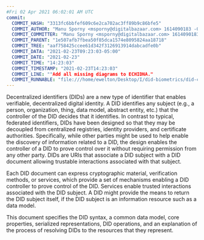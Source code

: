 ```yaml
---
#Fri 02 Apr 2021 06:02:01 AM UTC
commit:
  COMMIT_HASH: "3313fc6bbfef609c6e2ca702ac3ff89b9c86bfe5"
  COMMIT_AUTHOR: "Manu Sporny <msporny@digitalbazaar.com> 1614090183 -0500"
  COMMIT_COMMITTER: "Manu Sporny <msporny@digitalbazaar.com> 1614090183 -0500"
  COMMIT_PARENT: "1e507afb7fbea50f85dca1574e8095824aa18718"
  COMMIT_TREE: "aaf758425ccee61d342f3126913914dabcadfe0b"
  COMMIT_DATA: "2021-02-23T09:23:03-05:00"
  COMMIT_DATE: "2021-02-23"
  COMMIT_TIME: "14:23:03"
  COMMIT_TIMESTAMP: "2021-02-23T14:23:03"
  COMMIT_LINE: ""Add all missing diagrams to ECHIDNA."
  COMMIT_RUNNABLE: "file:///home/ewelton/Desktop/I/did-biometrics/did-core-dataset/analysis/gitinfo/3313fc6bbfef609c6e2ca702ac3ff89b9c86bfe5/snapshot/index.html"
---
```


<section id="abstract">
<p>
<a>Decentralized identifiers</a> (DIDs) are a new type of identifier that
enables verifiable, decentralized digital identity. A <a>DID</a> identifies any
subject (e.g., a person, organization, thing, data model, abstract entity, etc.)
that the controller of the <a>DID</a> decides that it identifies. In contrast to
typical, federated identifiers, <a>DIDs</a> have been designed so that they may
be decoupled from centralized registries, identity providers, and certificate
authorities. Specifically, while other parties might be used to help enable the
discovery of information related to a <a>DID</a>, the design enables the
controller of a <a>DID</a> to prove control over it without requiring permission
from any other party. <a>DIDs</a> are <a>URIs</a> that associate a <a>DID
subject</a> with a <a>DID document</a> allowing trustable interactions
associated with that subject.
    </p>
<p>
Each <a>DID document</a> can express cryptographic material, <a>verification
methods</a>, or <a>services</a>, which provide a set of mechanisms enabling a
<a>DID controller</a> to prove control of the <a>DID</a>. <a>Services</a> enable
trusted interactions associated with the <a>DID subject</a>. A <a>DID</a> might
provide the means to return the <a>DID subject</a> itself, if the <a>DID
subject</a> is an information resource such as a data model.
    </p>
<p>
This document specifies the DID syntax, a common data model, core properties,
serialized representations, DID operations, and an explanation of the process
of resolving DIDs to the resources that they represent.
    </p>
</section>
